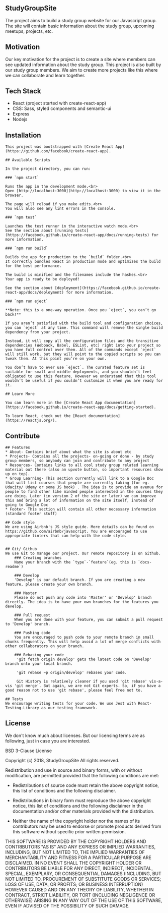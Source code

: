 ## StudyGroupSite

The project aims to build a study group website for our Javascript group. The site will contain basic information about the study group, upcoming meetups, projects, etc.

## Motivation

Our key motivation for the project is to create a site where members can see updated information about the study group. This project is also built by our study group members. We aim to create more projects like this where we can collaborate and learn together.

## Tech Stack

- React (project started with create-react-app)
- CSS: Sass, styled components and semantic-ui
- Express
- Nodejs

## Installation

    This project was bootstrapped with [Create React App](https://github.com/facebook/create-react-app).

    ## Available Scripts

    In the project directory, you can run:

    ### `npm start`

    Runs the app in the development mode.<br>
    Open [http://localhost:3000](http://localhost:3000) to view it in the browser.

    The page will reload if you make edits.<br>
    You will also see any lint errors in the console.

    ### `npm test`

    Launches the test runner in the interactive watch mode.<br>
    See the section about [running tests](https://facebook.github.io/create-react-app/docs/running-tests) for more information.

    ### `npm run build`

    Builds the app for production to the `build` folder.<br>
    It correctly bundles React in production mode and optimizes the build for the best performance.

    The build is minified and the filenames include the hashes.<br>
    Your app is ready to be deployed!

    See the section about [deployment](https://facebook.github.io/create-react-app/docs/deployment) for more information.

    ### `npm run eject`

    **Note: this is a one-way operation. Once you `eject`, you can’t go back!**

    If you aren’t satisfied with the build tool and configuration choices, you can `eject` at any time. This command will remove the single build dependency from your project.

    Instead, it will copy all the configuration files and the transitive dependencies (Webpack, Babel, ESLint, etc) right into your project so you have full control over them. All of the commands except `eject` will still work, but they will point to the copied scripts so you can tweak them. At this point you’re on your own.

    You don’t have to ever use `eject`. The curated feature set is suitable for small and middle deployments, and you shouldn’t feel obligated to use this feature. However we understand that this tool wouldn’t be useful if you couldn’t customize it when you are ready for it.

    ## Learn More

    You can learn more in the [Create React App documentation](https://facebook.github.io/create-react-app/docs/getting-started).

    To learn React, check out the [React documentation](https://reactjs.org/).

## Contribute

    ## Features
    * About- Contains brief about what the site is about etc
    * Projects- Contains all the projects- on-going or done - by study group members, so anybody can join and contribute to any project
    * Resources- Contains links to all cool study group related learning material out there (also an upvote button, so important resources show up on top).
    * Group Learning- This section currently will link to a Google Doc that will list courses that people are currently taking (for eg. Udacity/ Udemy or some JS book) . The idea is to provide an avenue for people to find other like minded people interested in the courses they are doing. Later (in version 2 of the site or later) we can improve this and bring a lot of information on the site itself, instead of going to Google Doc
    * Footer- This section will contain all other necessary information (standard footer stuff)

    ## Code style
    We are using Airbnb's JS style guide. More details can be found on https://github.com/airbnb/javascript. You are encouraged to use appropriate linters that can help with the code style.


    ## Git/ Github
    We use Git to manage our project. Our remote repository is on Github.
        ### Creating branches
        Name your branch with the `type`-`feature`(eg. this is `docs-readme`)

        ### Develop
        'Develop' is our default branch. If you are creating a new feature, please create your own branch.

        ### Master
        Please do not push any code into 'Master' or 'Develop' branch directly. The idea is to have your own branches for the features you develop.

        ### Pull request
        When you are done with your feature, you can submit a pull request to 'Develop' branch.

        ### Pushing code
        You are encouraged to push code to your remote branch in small chunks frequently. This will help avoid a lot of merge conflicts with other collaborators on your branch.

        ### Rebasing your code
         'git fetch origin develop' gets the latest code on 'Develop' branch onto your local branch.

         'git rebase −p origin/develop' rebases your code.

         Git History is relatively cleaner if you used 'git rebase' vis-a-vis 'git merge'. But again, we are not Git experts. So, if you have a good reason not to use 'git rebase', please feel free not to.

    ## Tests
    We encourage writing tests for your code. We use Jest with React-Testing-Library as our testing framework.

## License

We don't know much about licenses. But our licensing terms are as following, just in case you are interested.

BSD 3-Clause License

Copyright (c) 2018, StudyGroupSite
All rights reserved.

Redistribution and use in source and binary forms, with or without
modification, are permitted provided that the following conditions are met:

- Redistributions of source code must retain the above copyright notice, this
  list of conditions and the following disclaimer.

- Redistributions in binary form must reproduce the above copyright notice,
  this list of conditions and the following disclaimer in the documentation
  and/or other materials provided with the distribution.

- Neither the name of the copyright holder nor the names of its
  contributors may be used to endorse or promote products derived from
  this software without specific prior written permission.

THIS SOFTWARE IS PROVIDED BY THE COPYRIGHT HOLDERS AND CONTRIBUTORS "AS IS"
AND ANY EXPRESS OR IMPLIED WARRANTIES, INCLUDING, BUT NOT LIMITED TO, THE
IMPLIED WARRANTIES OF MERCHANTABILITY AND FITNESS FOR A PARTICULAR PURPOSE ARE
DISCLAIMED. IN NO EVENT SHALL THE COPYRIGHT HOLDER OR CONTRIBUTORS BE LIABLE
FOR ANY DIRECT, INDIRECT, INCIDENTAL, SPECIAL, EXEMPLARY, OR CONSEQUENTIAL
DAMAGES (INCLUDING, BUT NOT LIMITED TO, PROCUREMENT OF SUBSTITUTE GOODS OR
SERVICES; LOSS OF USE, DATA, OR PROFITS; OR BUSINESS INTERRUPTION) HOWEVER
CAUSED AND ON ANY THEORY OF LIABILITY, WHETHER IN CONTRACT, STRICT LIABILITY,
OR TORT (INCLUDING NEGLIGENCE OR OTHERWISE) ARISING IN ANY WAY OUT OF THE USE
OF THIS SOFTWARE, EVEN IF ADVISED OF THE POSSIBILITY OF SUCH DAMAGE.
